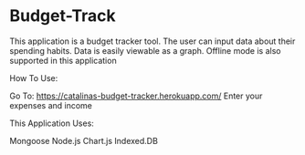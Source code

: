 # Budget-Track

This application is a budget tracker tool. The user can input data about their spending habits. Data is easily viewable as a graph. Offline mode is also supported in this application

How To Use:

Go To: https://catalinas-budget-tracker.herokuapp.com/ Enter your expenses and income

This Application Uses:

Mongoose
Node.js 
Chart.js
Indexed.DB
